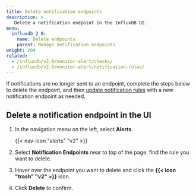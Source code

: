 ```yaml
---
title: Delete notification endpoints
description: >
   Delete a notification endpoint in the InfluxDB UI.
menu:
  influxdb_2_0:
    name: Delete endpoints
    parent: Manage notification endpoints
weight: 204
related:
  - /influxdb/v2.0/monitor-alert/checks/
  - /influxdb/v2.0/monitor-alert/notification-rules/
---
```


If notifications are no longer sent to an endpoint, complete the steps below to delete the endpoint, and then [update notification rules](/influxdb/v2.0/monitor-alert/notification-rules/update) with a new notification endpoint as needed.

## Delete a notification endpoint in the UI

1. In the navigation menu on the left, select **Alerts**.

    {{< nav-icon "alerts" "v2" >}}

2. Select **Notification Endpoints** near to top of the page.
   find the rule you want to delete.
3. Hover over the endpoint you want to delete and click the **{{< icon "trash" "v2" >}}** icon.
4. Click **Delete** to confirm.
